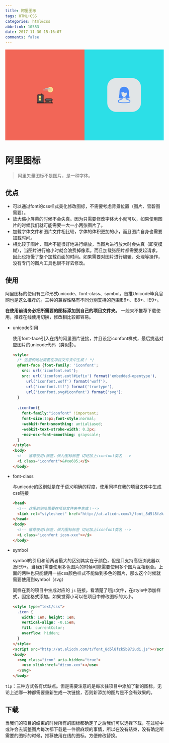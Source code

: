 ```yaml
---
title: 阿里图标
tags: HTML+CSS
categories: html&css
abbrlink: 10583
date: 2017-11-30 15:16:07
comments: false
---
```


![阿里图标](/img/css/ali-icon.png)

<!-- more -->



# 阿里图标

> 阿里矢量图标不是图片，是一种字体。



## 优点

* 可以通过font的css样式美化修改图标，不需要考虑背景位置（图片、雪碧图需要）。
* 放大缩小屏幕的时候不会失真。因为只需要修改字体大小就可以，如果使用图片的时候我们就可能需要一大一小两张图片了。
* 加载字体文件和图片文件相比较，字体的体积更加的小，而且图片自身也需要加载时间。
* 相比较于图片，图片不能很好地进行缩放，当图片进行放大时会失真（即变模糊），当图片进行缩小时就会浪费掉像素。而且加载张图片都需要发起请求，因此也拖慢了整个加载页面的时间。如果需要对图片进行编辑、处理等操作，没有专门的图片工具也很不好去修改。




## 使用

阿里图标的使用有三种形式unicode、font-class、symbol。首推Unicode毕竟官网也是这么推荐的。三种的兼容性略有不同分别支持的范围IE6+、IE8+、IE9+。

**在使用前请务必把所需要的图标添加到自己的项目文件夹。** 一般来不推荐下载使用，推荐在线使用切换，修改相比较都容易。

* unicode引用

  使用font-face引入在线的阿里图片链接，并且设定iconfont样式，最后挑选对应图片的unicode代码（类似&#xe666;）。

  ```html
  <style>
    /* 这里的地址需要在项目文件夹中生成！ */
    @font-face {font-family: 'iconfont';
      src: url('iconfont.eot');
      src: url('iconfont.eot?#iefix') format('embedded-opentype'),
        url('iconfont.woff') format('woff'),
        url('iconfont.ttf') format('truetype'),
        url('iconfont.svg#iconfont') format('svg');
    }

    .iconfont{
      font-family:"iconfont" !important;
      font-size:16px;font-style:normal;
      -webkit-font-smoothing: antialiased;
      -webkit-text-stroke-width: 0.2px;
      -moz-osx-font-smoothing: grayscale;
    }
  </style>
  <body>
    <!-- 推荐使用i标签，做为图标标签 切记加上iconfont类名 -->
    <i class="iconfont">&#xe605;</i>
  </body>
  ```

* font-class

  与unicode的区别就是在于语义明确的程度，使用同样在我的项目文件中生成css链接

  ```html
  <head>
    <!-- 这里的地址需要在项目文件夹中生成！-->
    <link rel="stylesheet" href="http://at.alicdn.com/t/font_8d5l8fzk5b87iudi.css">
  </head>
  <body>
    <!-- 推荐使用i标签，做为图标标签 切记加上iconfont类名 -->
    <i class="iconfont icon-xxx"></i>
  </body>
  ```

* symbol

  symbol的引用和前两者最大的区别其实在于颜色，但是只支持高级浏览器以及IE9+。当我们需要使用多色图片的时候可能需要使用多个图片互相组合。上面的两种也只能使用一些css颜色样式不能做到多色的图片，那么这个时候就需要使用到symbol（svg）

  同样在我的项目中生成对应的 `js` 链接。看清楚了哦js文件，在style中添加样式，固定格式添加。如果觉得小可以在项目中修改图标的大小。

  ```html
  <style type="text/css">
    .icon {
      width: 1em; height: 1em;
      vertical-align: -0.15em;
      fill: currentColor;
      overflow: hidden;
    }
  </style>
  <script src="http://at.alicdn.com/t/font_8d5l8fzk5b87iudi.js"></script>
  <body>
    <svg class="icon" aria-hidden="true">
      <use xlink:href="#icon-xxx"></use>
    </svg>
  </body>
  ```



`tip`：三种方式各有优缺点。但是需要注意的是每次往项目中添加了新的图标，无论上述哪一种都需要重新生成一次链接，否则新添加的图片是不会有效果的。



## 下载

当我们的项目的结束的时候所有的图标都确定了之后我们可以选择下载，在过程中或许会去调整图片每次都下载是一件很麻烦的事情，所以在没有结束，没有确定所需要的图标的时候，推荐使用在线的图标。方便修改替换。